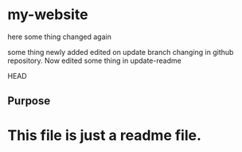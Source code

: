 # my-website

here some thing changed again

some thing newly added
edited on update branch
changing in github repository.
Now edited some thing in update-readme

HEAD

## Purpose

# This file is just a readme file.
